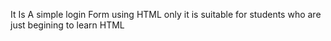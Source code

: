It Is A simple login Form using HTML only it is suitable for students who are just begining to learn HTML
